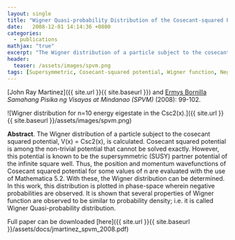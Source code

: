 ```yaml
---
layout: single
title: "Wigner Quasi-probability Distribution of the Cosecant-squared Potential Well"
date:   2008-12-01 14:14:36 +0800
categories: 
  - publications
mathjax: "true"
excerpt: "The Wigner distribution of a particle subject to the cosecant squared potential, V (x) = Csc2(x), is calculated."
header:
  teaser: /assets/images/spvm.png
tags: [Supersymmetric, Cosecant-squared potential, Wigner function, Negative probabilities, Probability density]
---
```

[John Ray Martinez]({{ site.url }}{{ site.baseurl }}) and [Ermys Bornilla](https://www.linkedin.com/in/ermys-bornilla-28b664108/)<br/>
*Samahang Pisika ng Visayas at Mindanao (SPVM)* (2008): 99-102.<br/>

![Wigner distribution for n=10 energy eigestate in the Csc2(x).]({{ site.url }}{{ site.baseurl }}/assets/images/spvm.png)

**Abstract**. The Wigner distribution of a particle subject to the cosecant squared potential, V(x) = Csc2(x), is calculated. Cosecant squared potential is among the non-trivial potential that cannot be solved exactly. However, this potential is known to be the supersymmetric (SUSY) partner potential of the infinite square well. Thus, the position and momentum wavefunctions of Cosecant squared potential for some values of n are evaluated with the use of Mathematica 5.2. With these, the Wigner distribution can be determined. In this work, this distribution is plotted in phase-space wherein negative probabilities are observed. It is shown that several properties of Wigner function are observed to be similar to probability density; i.e. it is called Wigner Quasi-probability distribution.

Full paper can be downloaded [here]({{ site.url }}{{ site.baseurl }}/assets/docs/jmartinez_spvm_2008.pdf)
